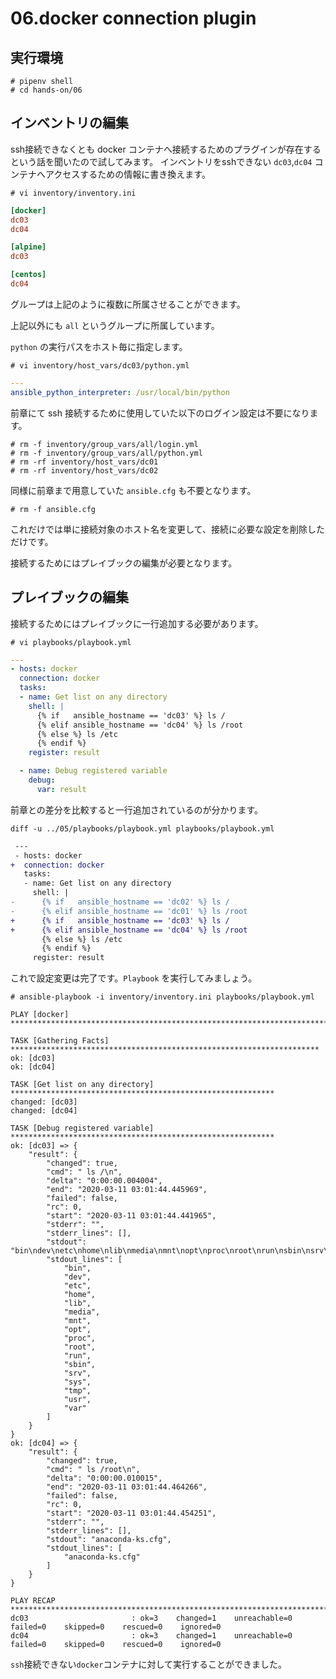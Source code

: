 # 06.docker connection plugin

## 実行環境

~~~console
# pipenv shell
# cd hands-on/06
~~~

## インベントリの編集

ssh接続できなくとも docker コンテナへ接続するためのプラグインが存在するという話を聞いたので試してみます。
インベントリをsshできない `dc03`,`dc04` コンテナへアクセスするための情報に書き換えます。

~~~console
# vi inventory/inventory.ini
~~~

~~~ini
[docker]
dc03
dc04

[alpine]
dc03

[centos]
dc04
~~~

グループは上記のように複数に所属させることができます。

上記以外にも `all` というグループに所属しています。

`python` の実行パスをホスト毎に指定します。

~~~console
# vi inventory/host_vars/dc03/python.yml
~~~

~~~yml
---
ansible_python_interpreter: /usr/local/bin/python
~~~

前章にて ssh 接続するために使用していた以下のログイン設定は不要になります。

~~~console
# rm -f inventory/group_vars/all/login.yml
# rm -f inventory/group_vars/all/python.yml
# rm -rf inventory/host_vars/dc01
# rm -rf inventory/host_vars/dc02
~~~

同様に前章まで用意していた `ansible.cfg` も不要となります。

~~~console
# rm -f ansible.cfg
~~~

これだけでは単に接続対象のホスト名を変更して、接続に必要な設定を削除しただけです。

接続するためにはプレイブックの編集が必要となります。

## プレイブックの編集

接続するためにはプレイブックに一行追加する必要があります。

~~~console
# vi playbooks/playbook.yml
~~~

~~~yaml
---
- hosts: docker
  connection: docker
  tasks:
  - name: Get list on any directory
    shell: |
      {% if   ansible_hostname == 'dc03' %} ls /
      {% elif ansible_hostname == 'dc04' %} ls /root
      {% else %} ls /etc
      {% endif %}
    register: result

  - name: Debug registered variable
    debug:
      var: result
~~~

前章との差分を比較すると一行追加されているのが分かります。

~~~console
diff -u ../05/playbooks/playbook.yml playbooks/playbook.yml
~~~

~~~diff
 ---
 - hosts: docker
+  connection: docker
   tasks:
   - name: Get list on any directory
     shell: |
-      {% if   ansible_hostname == 'dc02' %} ls /
-      {% elif ansible_hostname == 'dc01' %} ls /root
+      {% if   ansible_hostname == 'dc03' %} ls /
+      {% elif ansible_hostname == 'dc04' %} ls /root
       {% else %} ls /etc
       {% endif %}
     register: result
~~~

これで設定変更は完了です。`Playbook` を実行してみましょう。

~~~console
# ansible-playbook -i inventory/inventory.ini playbooks/playbook.yml
~~~

~~~shell-session
PLAY [docker] ******************************************************************************

TASK [Gathering Facts] *********************************************************************
ok: [dc03]
ok: [dc04]

TASK [Get list on any directory] ***********************************************************
changed: [dc03]
changed: [dc04]

TASK [Debug registered variable] ***********************************************************
ok: [dc03] => {
    "result": {
        "changed": true,
        "cmd": " ls /\n",
        "delta": "0:00:00.004004",
        "end": "2020-03-11 03:01:44.445969",
        "failed": false,
        "rc": 0,
        "start": "2020-03-11 03:01:44.441965",
        "stderr": "",
        "stderr_lines": [],
        "stdout": "bin\ndev\netc\nhome\nlib\nmedia\nmnt\nopt\nproc\nroot\nrun\nsbin\nsrv\nsys\ntmp\nusr\nvar",
        "stdout_lines": [
            "bin",
            "dev",
            "etc",
            "home",
            "lib",
            "media",
            "mnt",
            "opt",
            "proc",
            "root",
            "run",
            "sbin",
            "srv",
            "sys",
            "tmp",
            "usr",
            "var"
        ]
    }
}
ok: [dc04] => {
    "result": {
        "changed": true,
        "cmd": " ls /root\n",
        "delta": "0:00:00.010015",
        "end": "2020-03-11 03:01:44.464266",
        "failed": false,
        "rc": 0,
        "start": "2020-03-11 03:01:44.454251",
        "stderr": "",
        "stderr_lines": [],
        "stdout": "anaconda-ks.cfg",
        "stdout_lines": [
            "anaconda-ks.cfg"
        ]
    }
}

PLAY RECAP *********************************************************************************
dc03                       : ok=3    changed=1    unreachable=0    failed=0    skipped=0    rescued=0    ignored=0
dc04                       : ok=3    changed=1    unreachable=0    failed=0    skipped=0    rescued=0    ignored=0
~~~

`ssh`接続できない`docker`コンテナに対して実行することができました。
